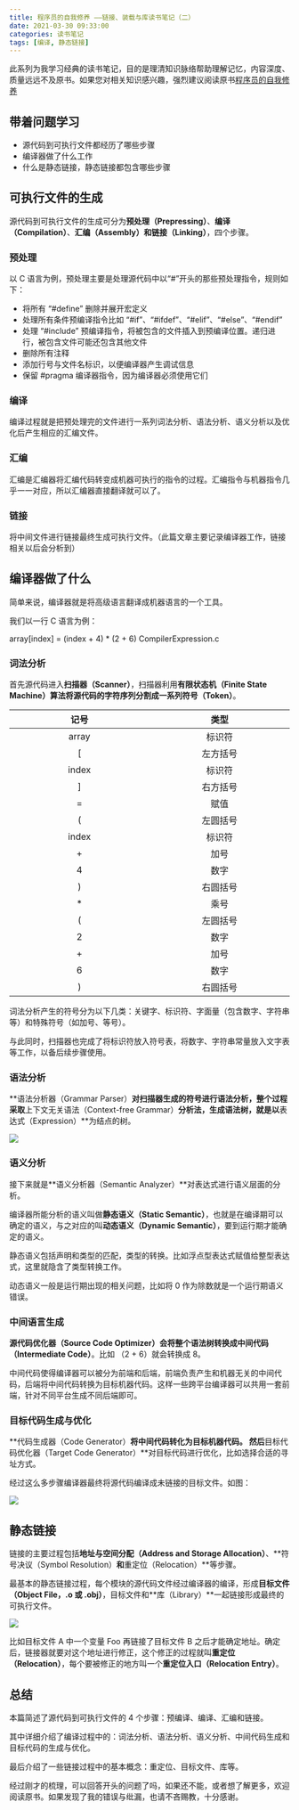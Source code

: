 ```yaml
---
title: 程序员的自我修养 ——链接、装载与库读书笔记（二）
date: 2021-03-30 09:33:00
categories: 读书笔记
tags: [编译, 静态链接]
---
```


此系列为我学习经典的读书笔记，目的是理清知识脉络帮助理解记忆，内容深度、质量远远不及原书。如果您对相关知识感兴趣，强烈建议阅读原书[程序员的自我修养](https://book.douban.com/subject/3652388/)

## 带着问题学习

* 源代码到可执行文件都经历了哪些步骤
* 编译器做了什么工作
* 什么是静态链接，静态链接都包含哪些步骤

## 可执行文件的生成

源代码到可执行文件的生成可分为**预处理（Prepressing）**、**编译（Compilation）**、**汇编（Assembly）**和**链接（Linking）**，四个步骤。

### 预处理

以 C 语言为例，预处理主要是处理源代码中以“#”开头的那些预处理指令，规则如下：

* 将所有 “#define” 删除并展开宏定义
* 处理所有条件预编译指令比如 “#if”、“#ifdef”、“#elif”、“#else”、“#endif”
* 处理 “#include” 预编译指令，将被包含的文件插入到预编译位置。递归进行，被包含文件可能还包含其他文件
* 删除所有注释
* 添加行号与文件名标识，以便编译器产生调试信息
* 保留 #pragma 编译器指令，因为编译器必须使用它们

### 编译

编译过程就是把预处理完的文件进行一系列词法分析、语法分析、语义分析以及优化后产生相应的汇编文件。

### 汇编

汇编是汇编器将汇编代码转变成机器可执行的指令的过程。汇编指令与机器指令几乎一一对应，所以汇编器直接翻译就可以了。

### 链接

将中间文件进行链接最终生成可执行文件。（此篇文章主要记录编译器工作，链接相关以后会分析到）

## 编译器做了什么

简单来说，编译器就是将高级语言翻译成机器语言的一个工具。

我们以一行 C 语言为例：

array[index] = (index + 4) * (2 + 6)
CompilerExpression.c

### 词法分析

首先源代码进入**扫描器（Scanner）**，扫描器利用**有限状态机（Finite State Machine）**算法将源代码的字符序列分割成一系列**符号（Token）**。


<style>
table th:first-of-type {
    width: 50%;
}
table th:nth-of-type(2) {
    width: 200pt;
}
</style>

| 记号 | 类型 |
| :-: | :-: |
| array | 标识符 |
| [ | 左方括号 |
| index | 标识符 |
| ] | 右方括号 |
| = | 赋值 |
| ( | 左圆括号 |
| index | 标识符 |
| + | 加号 |
| 4 | 数字 |
| ) | 右圆括号 |
| * | 乘号 |
| ( | 左圆括号 |
| 2 | 数字 |
| + | 加号 |
| 6 | 数字 |
| ) | 右圆括号 |

词法分析产生的符号分为以下几类：关键字、标识符、字面量（包含数字、字符串等）和特殊符号（如加号、等号）。

与此同时，扫描器也完成了将标识符放入符号表，将数字、字符串常量放入文字表等工作，以备后续步骤使用。

### 语法分析

**语法分析器（Grammar Parser）**对扫描器生成的符号进行语法分析，整个过程采取**上下文无关语法（Context-free Grammar）**分析法，生成语法树，就是以**表达式（Expression）**为结点的树。

![](/assets/images/2021/compiler_2.png)

### 语义分析

接下来就是**语义分析器（Semantic Analyzer）**对表达式进行语义层面的分析。

编译器所能分析的语义叫做**静态语义（Static Semantic）**，也就是在编译期可以确定的语义，与之对应的叫**动态语义（Dynamic Semantic）**，要到运行期才能确定的语义。

静态语义包括声明和类型的匹配，类型的转换。比如浮点型表达式赋值给整型表达式，这里就隐含了类型转换工作。

动态语义一般是运行期出现的相关问题，比如将 0 作为除数就是一个运行期语义错误。

### 中间语言生成

**源代码优化器（Source Code Optimizer）**会将整个语法树转换成**中间代码（Intermediate Code）**。比如 （2 + 6）就会转换成 8。

中间代码使得编译器可以被分为前端和后端，前端负责产生和机器无关的中间代码，后端将中间代码转换为目标机器代码。这样一些跨平台编译器可以共用一套前端，针对不同平台生成不同后端即可。

### 目标代码生成与优化

**代码生成器（Code Generator）**将中间代码转化为目标机器代码。
然后**目标代码优化器（Target Code Generator）**对目标代码进行优化，比如选择合适的寻址方式。

经过这么多步骤编译器最终将源代码编译成未链接的目标文件。如图：

![](/assets/images/2021/compiler_1.png)

## 静态链接

链接的主要过程包括**地址与空间分配（Address and Storage Allocation）**、**符号决议（Symbol Resolution）**和**重定位（Relocation）**等步骤。

最基本的静态链接过程，每个模块的源代码文件经过编译器的编译，形成**目标文件（Object File，.o 或 .obj）**，目标文件和**库（Library）**一起链接形成最终的可执行文件。

![](/assets/images/2021/compiler_3.png)

比如目标文件 A 中一个变量 Foo 再链接了目标文件 B 之后才能确定地址。确定后，链接器就要对这个地址进行修正，这个修正的过程就叫**重定位（Relocation）**，每个要被修正的地方叫一个**重定位入口（Relocation Entry）**。



## 总结

本篇简述了源代码到可执行文件的 4 个步骤：预编译、编译、汇编和链接。

其中详细介绍了编译过程中的：词法分析、语法分析、语义分析、中间代码生成和目标代码的生成与优化。

最后介绍了一些链接过程中的基本概念：重定位、目标文件、库等。

经过刚才的梳理，可以回答开头的问题了吗，如果还不能，或者想了解更多，欢迎阅读原书。如果发现了我的错误与纰漏，也请不吝赐教，十分感谢。

